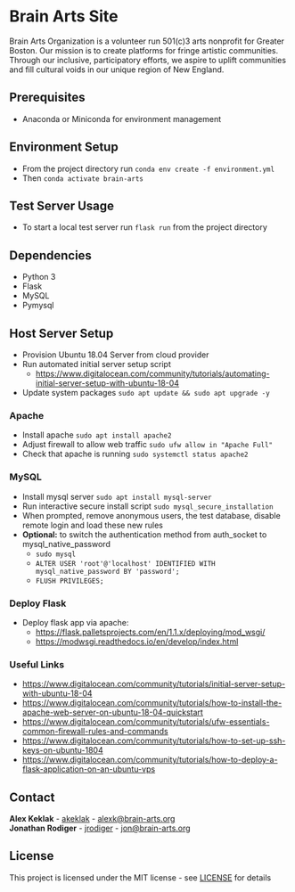 # Brain Arts Site
Brain Arts Organization is a volunteer run 501(c)3 arts nonprofit for Greater Boston. Our mission is to create platforms for fringe artistic communities. Through our inclusive, participatory efforts, we aspire to uplift communities and fill cultural voids in our unique region of New England.

## Prerequisites
- Anaconda or Miniconda for environment management

## Environment Setup
- From the project directory run `conda env create -f environment.yml`
- Then `conda activate brain-arts`

## Test Server Usage
- To start a local test server run `flask run` from the project directory

## Dependencies
- Python 3
- Flask
- MySQL
- Pymysql

## Host Server Setup
- Provision Ubuntu 18.04 Server from cloud provider
- Run automated initial server setup script
  - https://www.digitalocean.com/community/tutorials/automating-initial-server-setup-with-ubuntu-18-04
- Update system packages `sudo apt update && sudo apt upgrade -y`

### Apache
- Install apache `sudo apt install apache2`
- Adjust firewall to allow web traffic `sudo ufw allow in "Apache Full"`
- Check that apache is running `sudo systemctl status apache2`

### MySQL
- Install mysql server `sudo apt install mysql-server`
- Run interactive secure install script `sudo mysql_secure_installation`
- When prompted, remove anonymous users, the test database, disable remote login and load these new rules
- **Optional:** to switch the authentication method from auth_socket to mysql_native_password
	- `sudo mysql`
	- `ALTER USER 'root'@'localhost' IDENTIFIED WITH mysql_native_password BY 'password';`
	- `FLUSH PRIVILEGES;`

### Deploy Flask
- Deploy flask app via apache:
	- https://flask.palletsprojects.com/en/1.1.x/deploying/mod_wsgi/
	- https://modwsgi.readthedocs.io/en/develop/index.html

### Useful Links
- https://www.digitalocean.com/community/tutorials/initial-server-setup-with-ubuntu-18-04
- https://www.digitalocean.com/community/tutorials/how-to-install-the-apache-web-server-on-ubuntu-18-04-quickstart
- https://www.digitalocean.com/community/tutorials/ufw-essentials-common-firewall-rules-and-commands
- https://www.digitalocean.com/community/tutorials/how-to-set-up-ssh-keys-on-ubuntu-1804
- https://www.digitalocean.com/community/tutorials/how-to-deploy-a-flask-application-on-an-ubuntu-vps

## Contact
**Alex Keklak** - [akeklak](https://github.com/akeklak) - alexk@brain-arts.org  
**Jonathan Rodiger** - [jrodiger](https://github.com/jrodiger) - jon@brain-arts.org

## License
This project is licensed under the MIT license - see [LICENSE](LICENSE) for details
